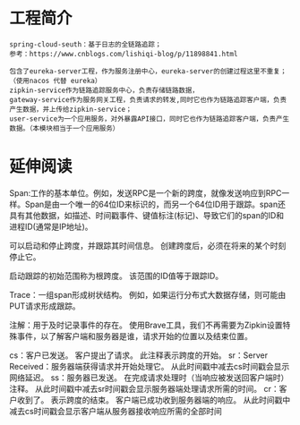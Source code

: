 # 工程简介
    spring-cloud-seuth：基于日志的全链路追踪；
    参考：https://www.cnblogs.com/lishiqi-blog/p/11898841.html
    
    包含了eureka-server工程，作为服务注册中心，eureka-server的创建过程这里不重复；（使用nacos 代替 eureka）
    zipkin-service作为链路追踪服务中心，负责存储链路数据，
    gateway-service作为服务网关工程，负责请求的转发,同时它也作为链路追踪客户端，负责产生数据，并上传给zipkin-service；
    user-service为一个应用服务，对外暴露API接口，同时它也作为链路追踪客户端，负责产生数据。（本模块相当于一个应用服务）

# 延伸阅读

Span:工作的基本单位。例如，发送RPC是一个新的跨度，就像发送响应到RPC一样。Span是由一个唯一的64位ID来标识的，而另一个64位ID用于跟踪。span还具有其他数据，如描述、时间戳事件、键值标注(标记)、导致它们的span的ID和进程ID(通常是IP地址)。

可以启动和停止跨度，并跟踪其时间信息。 创建跨度后，必须在将来的某个时刻停止它。

启动跟踪的初始范围称为根跨度。 该范围的ID值等于跟踪ID。

Trace：一组span形成树状结构。 例如，如果运行分布式大数据存储，则可能由PUT请求形成跟踪。

注解：用于及时记录事件的存在。 使用Brave工具，我们不再需要为Zipkin设置特殊事件，以了解客户端和服务器是谁，请求开始的位置以及结束位置。

cs：客户已发送。 客户提出了请求。 此注释表示跨度的开始。
sr：Server Received：服务器端获得请求并开始处理它。 从此时间戳中减去cs时间戳会显示网络延迟。
ss：服务器已发送。 在完成请求处理时（当响应被发送回客户端时）注释。 从此时间戳中减去sr时间戳会显示服务器端处理请求所需的时间。
cr：客户收到了。 表示跨度的结束。 客户端已成功收到服务器端的响应。 从此时间戳中减去cs时间戳会显示客户端从服务器接收响应所需的全部时间